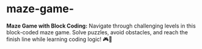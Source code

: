 # maze-game-
**Maze Game with Block Coding:** Navigate through challenging levels in this block-coded maze game. Solve puzzles, avoid obstacles, and reach the finish line while learning coding logic! 🎮🧩
